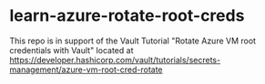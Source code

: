 # learn-azure-rotate-root-creds

This repo is in support of the Vault Tutorial "Rotate Azure VM root credentials with Vault" located at https://developer.hashicorp.com/vault/tutorials/secrets-management/azure-vm-root-cred-rotate